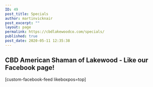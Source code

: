 ```yaml
---
ID: 49
post_title: Specials
author: martinvicknair
post_excerpt: ""
layout: page
permalink: https://cbdlakewoodco.com/specials/
published: true
post_date: 2020-05-11 12:35:38
---
```

<!-- wp:heading -->
<h2>CBD American Shaman of Lakewood - Like our Facebook page!</h2>
<!-- /wp:heading -->

<!-- wp:paragraph -->
<p>[custom-facebook-feed likeboxpos=top]</p>
<!-- /wp:paragraph -->